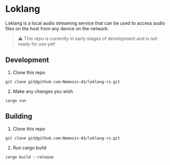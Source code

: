 # Loklang

Loklang is a local audio streaming service that can be used to access audio files on the host from any device on the network.

> ⚠️ This repo is currently in early stages of development and is not ready for use yet!

## Development

1. Clone this repo
```shell
git clone git@github.com:Nemesis-AS/loklang-rs.git
```
2. Make any changes you wish
```shell
cargo run
```

## Building

1. Clone this repo
```shell
git clone git@github.com:Nemesis-AS/loklang-rs.git
```
2. Run cargo build
```shell
cargo build --release
```
